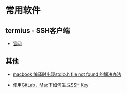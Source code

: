 # 常用软件

## termius - SSH客户端

* [官网](https://www.termius.com)

## 其他

* [macbook 编译时出现stdio.h file not found 的解决办法](http://blog.csdn.net/dujunabc/article/details/50060917)

* [使用GitLab，Mac下如何生成SSH Key](http://www.jianshu.com/p/46aaccc71ce8)